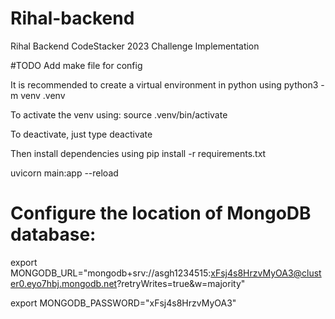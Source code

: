 # Rihal-backend
Rihal Backend CodeStacker 2023 Challenge Implementation



#TODO
Add make file for config

It is recommended to create a virtual environment in python using python3 -m venv .venv

To activate the venv using: source .venv/bin/activate

To deactivate, just type deactivate

Then install dependencies using pip install -r requirements.txt

uvicorn main:app --reload

# Configure the location of MongoDB database:
export MONGODB_URL="mongodb+srv://asgh1234515:xFsj4s8HrzvMyOA3@cluster0.eyo7hbj.mongodb.net?retryWrites=true&w=majority"

export MONGODB_PASSWORD="xFsj4s8HrzvMyOA3"